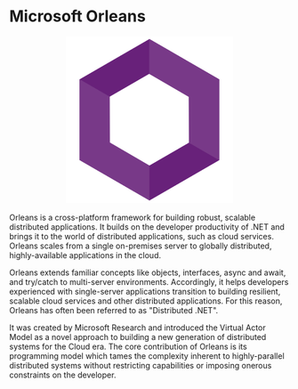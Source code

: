 <h1>Microsoft Orleans</h1>
<p dir="auto" align="center">
  <a target="_blank" rel="noopener noreferrer" href="https://github.com/dotnet/orleans/blob/gh-pages/assets/logo.png"><img src="https://github.com/dotnet/orleans/raw/gh-pages/assets/logo.png" alt="Orleans.Http" style="max-width: 100%;" width="300px"></a> 
  </p>

Orleans is a cross-platform framework for building robust, scalable distributed applications. It builds on the developer productivity of .NET and brings it to the world of distributed applications, such as cloud services. Orleans scales from a single on-premises server to globally distributed, highly-available applications in the cloud.

Orleans extends familiar concepts like objects, interfaces, async and await, and try/catch to multi-server environments. Accordingly, it helps developers experienced with single-server applications transition to building resilient, scalable cloud services and other distributed applications. For this reason, Orleans has often been referred to as "Distributed .NET".

It was created by Microsoft Research and introduced the Virtual Actor Model as a novel approach to building a new generation of distributed systems for the Cloud era. The core contribution of Orleans is its programming model which tames the complexity inherent to highly-parallel distributed systems without restricting capabilities or imposing onerous constraints on the developer.
